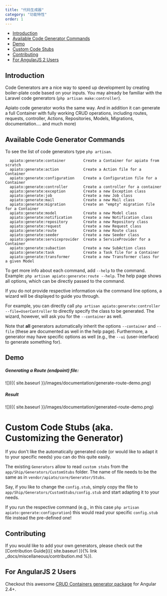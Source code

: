 ```yaml
---
title: "代码生成器"
category: "功能特性"
order: 1
---
```


- [Introduction](#introduction)
- [Available Code Generator Commands](#available-code-generators)
- [Demo](#demo)
- [Custom Code Stubs](#custom-stubs)
- [Contributing](#contributing)
- [For AngularJS 2 Users](#for-angularjs-users)

<a name="introduction"></a>

## Introduction

Code Generators are a nice way to speed up development by creating boiler-plate code based on your inputs. You may
already be familiar with the Laravel code generators (`php artisan make:controller`). 

Apiato code generator works the same way. And in addition it can generate a full Container with fully working CRUD operations, including routes, requests, controller, Actions, Repositories, Models, Migrations, documentation.... and much more)


<a name="available-code-generators"></a>
## Available Code Generator Commands

To see the list of code generators type `php artisan`.


```
  apiato:generate:container        Create a Container for apiato from scratch
  apiato:generate:action           Create a Action file for a Container
  apiato:generate:configuration    Create a Configuration file for a Container
  apiato:generate:controller       Create a controller for a container
  apiato:generate:exception        Create a new Exception class
  apiato:generate:job              Create a new Job class
  apiato:generate:mail             Create a new Mail class
  apiato:generate:migration        Create an "empty" migration file for a Container
  apiato:generate:model            Create a new Model class
  apiato:generate:notification     Create a new Notification class
  apiato:generate:repository       Create a new Repository class
  apiato:generate:request          Create a new Request class
  apiato:generate:route            Create a new Route class
  apiato:generate:seeder           Create a new Seeder class
  apiato:generate:serviceprovider  Create a ServiceProvider for a Container
  apiato:generate:subaction        Create a new SubAction class
  apiato:generate:task             Create a Task file for a Container
  apiato:generate:transformer      Create a new Transformer class for a given Model

```

To get more info about each command, add `--help` to the command. Example: `php artisan apiato:generate:route --help`. The help page shows all options, which can be directly passed to the command.

If you do not provide respective information via the command line options, a wizard will be displayed to guide you through.

For example, you can directly call `php artisan apiato:generate:controller --file=UserController` to directly specify the class
to be generated. The wizard, however, will ask you for the `--container` as well.

Note that **all** generators automatically inherit the options `--container` and `--file` (these are documented
as well in the help page). Furthermore, a generator may have specific options as well (e.g., the `--ui` (user-interface)
to generate something for).






<a name="demo"></a>

## Demo

<a name="generating-a-route-endpoint-file"></a>

##### Generating a Route (endpoint) file:

![]({{ site.baseurl }}/images/documentation/generate-route-demo.png)

<a name="result"></a>

##### Result

![]({{ site.baseurl }}/images/documentation/generated-route-demo.png)






<a name="custom-stubs"></a>
# Custom Code Stubs (aka. Customizing the Generator)

If you don't like the automatically generated code (or would like to adapt it to your specific needs) you can do this quite easily.

The existing `Generators` allow to read `custom stubs` from the `app/Ship/Generators/CustomStubs` folder. The name of 
file needs to be the same as in `vendor/apiato/core/Generator/Stubs`.

Say, if you like to change the `config.stub`, simply copy the file to `app/Ship/Generators/CustomStubs/config.stub` and 
start adapting it to your needs. 

If you run the respective command (e.g., in this case `php artisan apiato:generate:configuration`) 
this would read your specific `config.stub` file instead the pre-defined one!



<a name="contributing"></a>
## Contributing

If you would like to add your own generators, please check out the [Contribution Guide]({{ site.baseurl }}{% link _docs/miscellaneous/contribution.md %}).



<a name="for-angularjs-users"></a>
## For AngularJS 2 Users

Checkout this awesome [CRUD Containers generator package](https://github.com/llstarscreamll/Crud) for Angular 2.4+.
